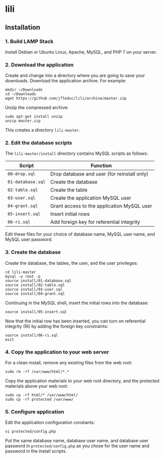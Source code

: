 # lili

## Installation

### 1. Build LAMP Stack

Install Debian or Ubuntu Linux, Apache, MySQL, and PHP 7 on your server.

### 2. Download the application

Create and change into a directory where you are going to save your downloads. Download the application archive. For example:

```
mkdir ~/Downloads
cd ~/Downloads
wget https://github.com/jfleduc/lili/archive/master.zip
```

Unzip the compressed archive:

```
sudo apt-get install unzip
unzip master.zip
```

This creates a directory `lili-master`.

### 2. Edit the database scripts

The `lili-master/install` directory contains MySQL scripts as follows:

|Script            |Function                                     |
|------------------|---------------------------------------------|
|`00-drop.sql`     |Drop database and user (for reinstall only)  |
|`01-database.sql` |Create the database                          |
|`02-table.sql`    |Create the table                             |
|`03-user.sql`     |Create the application MySQL user            |
|`04-grant.sql`    |Grant access to the application MySQL user   |
|`05-insert.sql`   |Insert initial rows                          |
|`06-ri.sql`       |Add foreign key for referential integrity    |

Edit these files for your choice of database name, MySQL user name, and
MySQL user password.

### 3. Create the database

Create the database, the tables, the user, and the user privileges:

```
cd lili-master
mysql -u root -p
source install/01-database.sql
source install/02-table.sql
source install/03-user.sql
source install/04-grant.sql
```

Continuing in the MySQL shell, insert the initial rows into the database:

```
source install/05-insert.sql
```

Now that the initial row has been inserted, you can turn on referential integrity (RI) by adding the foreign key constraints:

```
source install/06-ri.sql 
exit
```

### 4. Copy the application to your web server

For a clean install, remove any existing files from the web root:

```
sudo rm -rf /var/www/html/*.*
```

Copy the application materials to your web root directory, 
and the protected materials above your web root:

```
sudo cp -rf html/* /var/www/html/
sudo cp -rf protected /var/www/
```

### 5. Configure application

Edit the application configuration constants:

```
vi protected/config.php
```

Put the same database name, database user name, and database user password in `protected/config.php` as you chose for the user name and password in the install scripts.
